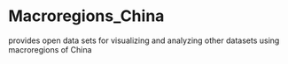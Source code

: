 # Macroregions_China
provides open data sets for visualizing and analyzing other datasets using macroregions of China
